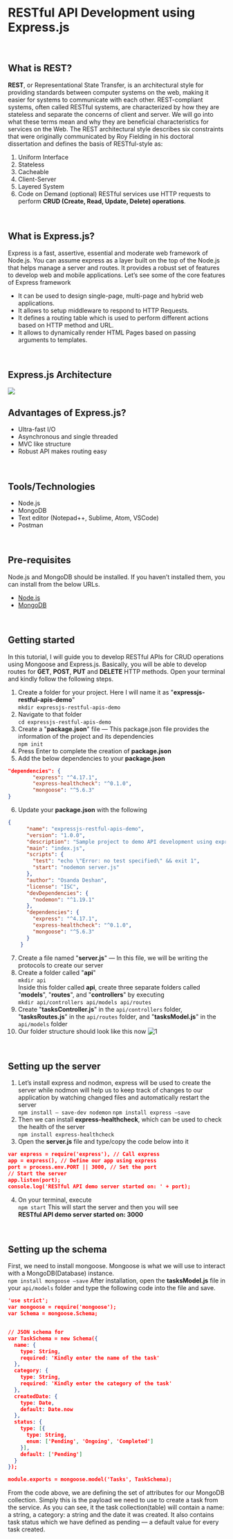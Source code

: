 # RESTful API Development using Express.js
<br />

## What is REST?
**REST**, or Representational State Transfer, is an architectural style for providing standards between computer systems on the web, making it easier for systems to communicate with each other. REST-compliant systems, often called RESTful systems, are characterized by how they are stateless and separate the concerns of client and server. We will go into what these terms mean and why they are beneficial characteristics for services on the Web.
The REST architectural style describes six constraints that were originally communicated by Roy Fielding in his doctoral dissertation and defines the basis of RESTful-style as:
1. Uniform Interface
2. Stateless
3. Cacheable
4. Client-Server
5. Layered System
6. Code on Demand (optional)
RESTful services use HTTP requests to perform **CRUD (Create, Read, Update, Delete) operations**.
<br />

## What is Express.js?
Express is a fast, assertive, essential and moderate web framework of Node.js. You can assume express as a layer built on the top of the Node.js that helps manage a server and routes. It provides a robust set of features to develop web and mobile applications.
Let’s see some of the core features of Express framework
* It can be used to design single-page, multi-page and hybrid web applications.
* It allows to setup middleware to respond to HTTP Requests.
* It defines a routing table which is used to perform different actions based on HTTP method and URL.
* It allows to dynamically render HTML Pages based on passing arguments to templates.
<br />

## Express.js Architecture
![](https://s3-eu-west-1.amazonaws.com/jssolutions/Article_Photo/Mobile+app+development+with+Express.js/express+js+mobile+development.jpg)
<br />

## Advantages of Express.js?
* Ultra-fast I/O
* Asynchronous and single threaded
* MVC like structure
* Robust API makes routing easy
<br />

## Tools/Technologies
* Node.js
* MongoDB
* Text editor (Notepad++, Sublime, Atom, VSCode)
* Postman
<br />

## Pre-requisites
Node.js and MongoDB should be installed. If you haven’t installed them, you can install from the below URLs.
* [Node.js](https://nodejs.org/en/download/package-manager/)
* [MongoDB](https://docs.mongodb.com/manual/installation/)
<br />

## Getting started
In this tutorial, I will guide you to develop RESTful APIs for CRUD operations using Mongoose and Express.js. Basically, you will be able to develop routes for **GET**, **POST**, **PUT** and **DELETE** HTTP methods.
Open your terminal and kindly follow the following steps.
1. Create a folder for your project. Here I will name it as "**expressjs-restful-apis-demo**" \
`mkdir expressjs-restful-apis-demo`
2. Navigate to that folder \
`cd expressjs-restful-apis-demo`
3. Create a "**package.json**" file — This package.json file provides the information of the project and its dependencies \
`npm init`
4. Press Enter to complete the creation of **package.json**
5. Add the below dependencies to your **package.json**
```json
"dependencies": {
        "express": "^4.17.1",
        "express-healthcheck": "^0.1.0",
        "mongoose": "^5.6.3"
}
```
6. Update your **package.json** with the following
```json
{
      "name": "expressjs-restful-apis-demo",
      "version": "1.0.0",
      "description": "Sample project to demo API development using express node and mongodb",
      "main": "index.js",
      "scripts": {
        "test": "echo \"Error: no test specified\" && exit 1",
        "start": "nodemon server.js"
      },
      "author": "Osanda Deshan",
      "license": "ISC",
      "devDependencies": {
        "nodemon": "^1.19.1"
      },
      "dependencies": {
        "express": "^4.17.1",
        "express-healthcheck": "^0.1.0",
        "mongoose": "^5.6.3"
      }
    }
``` 
7. Create a file named "**server.js**" — In this file, we will be writing the protocols to create our server
8. Create a folder called "**api**" \
`mkdir api` \
Inside this folder called **api**, create three separate folders called "**models**", "**routes**", and "**controllers**" by executing \
`mkdir api/controllers api/models api/routes`
9. Create "**tasksController.js**" in the `api/controllers` folder, "**tasksRoutes.js**" in the `api/routes` folder, and "**tasksModel.js**" in the `api/models` folder
10. Our folder structure should look like this now
![1](https://user-images.githubusercontent.com/9147189/62302191-75a7ae80-b469-11e9-977e-b1451e9b30dd.png)
<br />

## Setting up the server
1. Let’s install express and nodmon, express will be used to create the server while nodmon will help us to keep track of changes to our application by watching changed files and automatically restart the server \
`npm install — save-dev nodemon`
`npm install express –save`
2. Then we can install **express-healthcheck**, which can be used to check the health of the server \
`npm install express-healthcheck`
3. Open the **server.js** file and type/copy the code below into it
```json
var express = require('express'), // Call express
app = express(), // Define our app using express
port = process.env.PORT || 3000, // Set the port
// Start the server
app.listen(port);
console.log('RESTful API demo server started on: ' + port);
```
4. On your terminal, execute \
`npm start`
This will start the server and then you will see \
**RESTful API demo server started on: 3000**
<br />

## Setting up the schema
First, we need to install mongoose. Mongoose is what we will use to interact with a MongoDB(Database) instance. \
`npm install mongoose –save`
After installation, open the **tasksModel.js** file in your `api/models` folder and type the following code into the file and save.
```json
'use strict';
var mongoose = require('mongoose');
var Schema = mongoose.Schema;


// JSON schema for 
var TaskSchema = new Schema({
  name: {
    type: String,
    required: 'Kindly enter the name of the task'
  },
  category: {
    type: String,
    required: 'Kindly enter the category of the task'
  },
  createdDate: {
    type: Date,
    default: Date.now
  },
  status: {
    type: [{
      type: String,
      enum: ['Pending', 'Ongoing', 'Completed']
    }],
    default: ['Pending']
  }
});

module.exports = mongoose.model('Tasks', TaskSchema);
```
From the code above, we are defining the set of attributes for our MongoDB collection. Simply this is the payload we need to use to create a task from the service.
As you can see, it the task collection(table) will contain a name: a string, a category: a string and the date it was created. It also contains task status which we have defined as pending — a default value for every task created.
